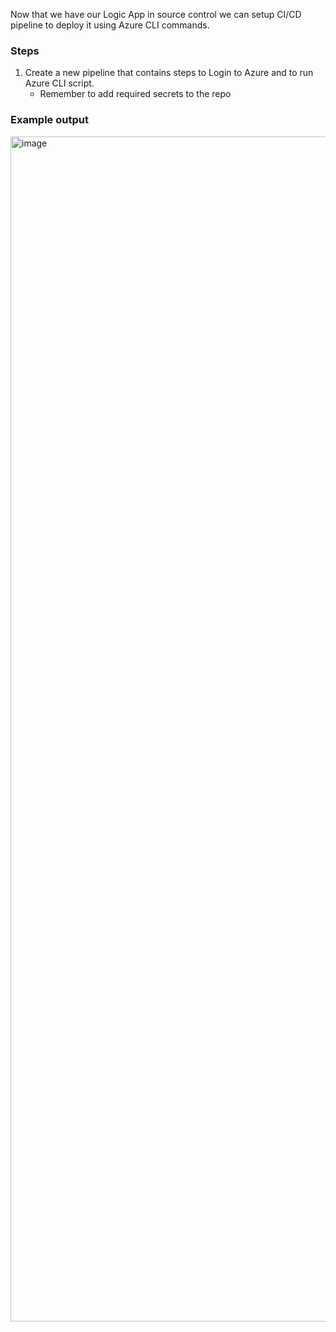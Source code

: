 Now that we have our Logic App in source control we can setup CI/CD pipeline to deploy it using Azure CLI commands.

### Steps
1. Create a new pipeline that contains steps to Login to Azure and to run Azure CLI script. 
    - Remember to add required secrets to the repo

### Example output
<img width="1896" alt="image" src="https://user-images.githubusercontent.com/2921523/155033510-2e766734-8dbc-4f10-bbe6-c5b89cdf6ee0.png">
